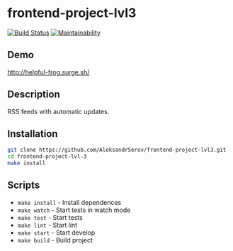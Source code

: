 # frontend-project-lvl3

[![Build Status](https://travis-ci.org/AleksandrSerov/frontend-project-lvl3.svg?branch=master)](https://travis-ci.org/AleksandrSerov/frontend-project-lvl3)
[![Maintainability](https://api.codeclimate.com/v1/badges/f69c6e9f499717acfc42/maintainability)](https://codeclimate.com/github/AleksandrSerov/frontend-project-lvl3/maintainability)

<!-- [![Test Coverage](https://api.codeclimate.com/v1/badges/f69c6e9f499717acfc42/test_coverage)](https://codeclimate.com/github/AleksandrSerov/frontend-project-lvl3/test_coverage) -->

## Demo

http://helpful-frog.surge.sh/

## Description

RSS feeds with automatic updates.

## Installation

```bash
git clone https://github.com/AleksandrSerov/frontend-project-lvl3.git
cd frontend-project-lvl-3
make install
```

## Scripts

- `make install` - Install dependences
- `make watch` - Start tests in watch mode
- `make test` - Start tests
- `make lint` - Start lint
- `make start` - Start develop
- `make build` - Build project
